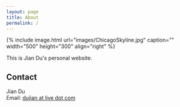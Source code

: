 ```yaml
---
layout: page
title: About
permalink: /
---
```


{% include image.html url="images/ChicagoSkyline.jpg" caption="" width="500" height="300" align="right" %}

This is Jian Du's personal website. 

## Contact

Jian Du <br />
Email: [dujian at live dot com]


[dujian at live dot com]: mailto:dujian@live.com
